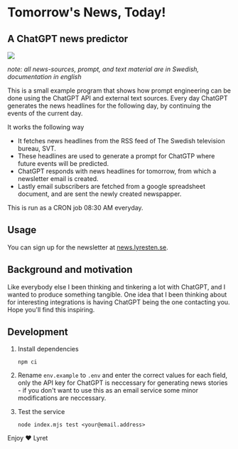 # Tomorrow's News, Today!

## A ChatGPT news predictor

![](https://lh5.googleusercontent.com/azCX6GY9dfGXCiAg4TZrosEFE7RYx8bLNlpY0B3gfG8e0H6ghset7r_69694idw2Ouuiw0AxCOFXedM0LoI_jde3asL7jULsG2NjgU9AbQYgCD9OWj8vSVSsoLChTE-_Bw=w1020)

_note: all news-sources, prompt, and text material are in Swedish, documentation in english_

This is a small example program that shows how prompt engineering can be done using the ChatGPT API and external text sources. Every day ChatGPT generates the news headlines for the following day, by continuing the events of the current day.

It works the following way

- It fetches news headlines from the RSS feed of The Swedish television bureau, SVT.
- These headlines are used to generate a prompt for ChatGTP where future events will be predicted.
- ChatGPT responds with news headlines for tomorrow, from which a newsletter email is created.
- Lastly email subscribers are fetched from a google spreadsheet document, and are sent the newly created newspapper.

This is run as a CRON job 08:30 AM everyday.

## Usage

You can sign up for the newsletter at [news.lyresten.se](https://news.lyresten.se).

## Background and motivation

Like everybody else I been thinking and tinkering a lot with ChatGPT, and I wanted to produce something tangible. One idea that I been thinking about for interesting integrations is having ChatGPT being the one contacting you. Hope you'll find this inspiring.

## Development

1. Install dependencies

   `npm ci`

2. Rename `env.example` to `.env` and enter the correct values for each field, only the API key for ChatGPT is neccessary for generating news stories - if you don't want to use this as an email service some minor modifications are neccessary.

3. Test the service

   `node index.mjs test <your@email.address>`

Enjoy ❤️
Lyret

